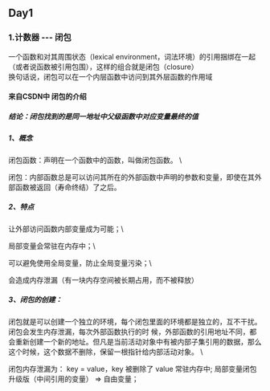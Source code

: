 ## Day1
### 1.计数器 --- 闭包
一个函数和对其周围状态（lexical environment，词法环境）的引用捆绑在一起（或者说函数被引用包围），这样的组合就是闭包（closure） \
换句话说，闭包可以在一个内层函数中访问到其外层函数的作用域 

#### 来自CSDN中 闭包的介绍
##### 结论：闭包找到的是同一地址中父级函数中对应变量最终的值
##### 1、概念
闭包函数：声明在一个函数中的函数，叫做闭包函数。 \

闭包：内部函数总是可以访问其所在的外部函数中声明的参数和变量，即使在其外部函数被返回（寿命终结）了之后。

##### 2、特点
  让外部访问函数内部变量成为可能；\

  局部变量会常驻在内存中；\

  可以避免使用全局变量，防止全局变量污染；\

  会造成内存泄漏（有一块内存空间被长期占用，而不被释放）

##### 3、闭包的创建：­­­
闭包就是可以创建一个独立的环境，每个闭包里面的环境都是独立的，互不干扰。闭包会发生内存泄漏，每次外部函数执行的时 候，外部函数的引用地址不同，都会重新创建一个新的地址。但凡是当前活动对象中有被内部子集引用的数据，那么这个时候，这个数据不删除，保留一根指针给内部活动对象。 \

闭包内存泄漏为： key = value，key 被删除了 value 常驻内存中; 局部变量闭包升级版（中间引用的变量） => 自由变量；
